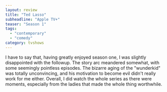 ```yaml
---
layout: review
title: "Ted Lasso"
subheadline: "Apple TV+"
teaser: "Season 1"
tags:
  - "contemporary"
  - "comedy"
category: tvshows
---
```


I have to say that, having greatly enjoyed season one, I was slightly disappointed with the followup. The story arc meandered somewhat,
with some seemingly pointless episodes. The bizarre aging of the "wunderkid" was totally unconvincing, and his motivation to become
evil didn't really work for me either. Overall, I did watch the whole series as there were moments, especially from the ladies
that made the whole thing worthwhile.